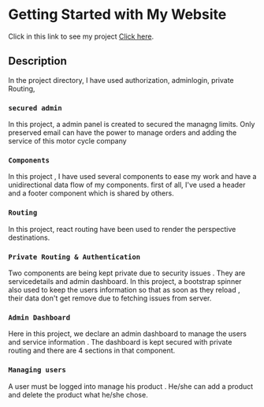 # Getting Started with My Website

Click in this link to see my project [Click here](https://motobot.netlify.app).

## Description

In the project directory, I have used authorization, adminlogin, private Routing, 



### `secured admin`

In this project, a admin panel is created to secured the managng limits. Only preserved email can have the power to manage orders and adding the service of this motor cycle company

### `Components`

In this project , I have used several components to ease my work and have a unidirectional data flow of my components. first of all, I've used a header and a footer component which is shared by others. 

### `Routing`

In this project, react routing have been used to render the perspective destinations. 


### `Private Routing & Authentication`

Two components are being kept private due to security issues . They are servicedetails and admin dashboard. In this project, a bootstrap spinner also used to keep the users information so that as soon as they reload , their data don't get remove due to fetching issues from server.

### `Admin Dashboard`

Here in this project, we declare an admin dashboard to manage the users and service information . The dashboard is kept secured with private routing and there are 4 sections in that component.

### `Managing users`
A user must be logged into manage his product . He/she can add a product and delete the product what he/she chose. 




